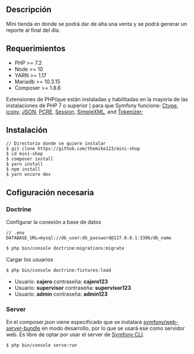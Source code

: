 ## Descripción
Mini tienda en donde se podrá dar de alta una venta y se podrá generar un reporte al final del día.  

## Requerimientos
 * PHP >= 7.2
 * Node >= 10
 * YARN >= 1.17
 * Mariadb >= 10.3.15
 * Composer >= 1.8.6

Extensiones  de PHP(que están instaladas y habilitadas en la mayoría de las instalaciones de PHP 7 o superior ) para que Symfony funcione:  [Ctype](https://www.php.net/book.ctype), [iconv](https://www.php.net/book.iconv), [JSON](https://www.php.net/book.json), [PCRE](https://www.php.net/book.pcre), [Session](https://www.php.net/book.session), [SimpleXML](https://www.php.net/book.simplexml), and [Tokenizer](https://www.php.net/book.tokenizer);


## Instalación
    // Directorio donde se quiere instalar
    $ git clone https://github.com/themike123/mini-shop
    $ cd mini-shop
    $ composer install
    $ yarn install
    $ npm install
    $ yarn encore dev

## Cofiguración necesaria

### Doctrine
Configurar la conexión a base de datos

	// .env
	DATABASE_URL=mysql://db_user:db_password@127.0.0.1:3306/db_name
```bash
$ php bin/console doctrine:migrations:migrate
```

Cargar los usuarios
```bash
$ php bin/console doctrine:fixtures:load
```
* Usuario: **cajero**  contraseña: **cajero123**
* Usuario: **supervisor**  contraseña: **supervisor123**
* Usuario: **admin**  contraseña: **admin123**

### Server
En el composer.json viene especificado que se instalará [symfony/web-server-bundle](https://symfony.com/doc/current/setup/built_in_web_server.html) en modo desarrollo, por lo que se usará ese como servidor web. Es libre de optar por usar el server de [Symfony CLI](https://symfony.com/doc/current/setup/symfony_server.html). 

```bash
$ php bin/console serve:run
```
